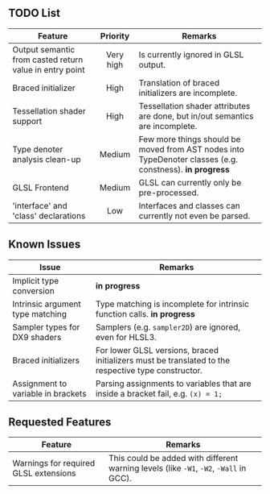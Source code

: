 TODO List
---------

| Feature | Priority | Remarks |
|---------|:--------:|---------|
| Output semantic from casted return value in entry point | Very high | Is currently ignored in GLSL output. |
| Braced initializer | High | Translation of braced initializers are incomplete. |
| Tessellation shader support | High | Tessellation shader attributes are done, but in/out semantics are incomplete. |
| Type denoter analysis clean-up | Medium | Few more things should be moved from AST nodes into TypeDenoter classes (e.g. constness). **in progress** |
| GLSL Frontend | Medium | GLSL can currently only be pre-processed. |
| 'interface' and 'class' declarations | Low | Interfaces and classes can currently not even be parsed. |


Known Issues
------------

| Issue | Remarks |
|-------|---------|
| Implicit type conversion | **in progress** |
| Intrinsic argument type matching | Type matching is incomplete for intrinsic function calls. **in progress** |
| Sampler types for DX9 shaders | Samplers (e.g. `sampler2D`) are ignored, even for HLSL3. |
| Braced initializers | For lower GLSL versions, braced initializers must be translated to the respective type constructor. |
| Assignment to variable in brackets | Parsing assignments to variables that are inside a bracket fail, e.g. `(x) = 1;` |


Requested Features
------------------
| Feature | Remarks |
|---------|---------|
| Warnings for required GLSL extensions | This could be added with different warning levels (like `-W1`, `-W2`, `-Wall` in GCC). |

